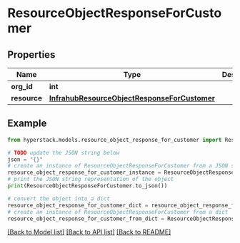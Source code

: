 # ResourceObjectResponseForCustomer


## Properties

Name | Type | Description | Notes
------------ | ------------- | ------------- | -------------
**org_id** | **int** |  | [optional] 
**resource** | [**InfrahubResourceObjectResponseForCustomer**](InfrahubResourceObjectResponseForCustomer.md) |  | [optional] 

## Example

```python
from hyperstack.models.resource_object_response_for_customer import ResourceObjectResponseForCustomer

# TODO update the JSON string below
json = "{}"
# create an instance of ResourceObjectResponseForCustomer from a JSON string
resource_object_response_for_customer_instance = ResourceObjectResponseForCustomer.from_json(json)
# print the JSON string representation of the object
print(ResourceObjectResponseForCustomer.to_json())

# convert the object into a dict
resource_object_response_for_customer_dict = resource_object_response_for_customer_instance.to_dict()
# create an instance of ResourceObjectResponseForCustomer from a dict
resource_object_response_for_customer_from_dict = ResourceObjectResponseForCustomer.from_dict(resource_object_response_for_customer_dict)
```
[[Back to Model list]](../README.md#documentation-for-models) [[Back to API list]](../README.md#documentation-for-api-endpoints) [[Back to README]](../README.md)



